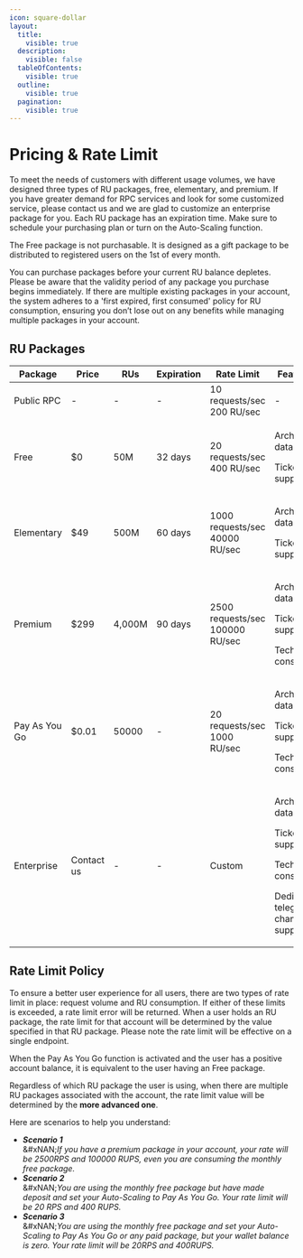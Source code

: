 ```yaml
---
icon: square-dollar
layout:
  title:
    visible: true
  description:
    visible: false
  tableOfContents:
    visible: true
  outline:
    visible: true
  pagination:
    visible: true
---
```


# Pricing & Rate Limit

To meet the needs of customers with different usage volumes, we have designed three types of RU packages, free, elementary, and premium. If you have greater demand for RPC services and look for some customized service, please contact us and we are glad to customize an enterprise package for you. Each RU package has an expiration time. Make sure to schedule your purchasing plan or turn on the Auto-Scaling function.&#x20;

The Free package is not purchasable. It is designed as a gift package to be distributed to registered users on the 1st of every month.&#x20;

You can purchase packages before your current RU balance depletes. Please be aware that the validity period of any package you purchase begins immediately. If there are multiple existing packages in your account, the system adheres to a 'first expired, first consumed' policy for RU consumption, ensuring you don’t lose out on any benefits while managing multiple packages in your account.

## RU Packages

<table data-full-width="false"><thead><tr><th width="134">Package</th><th width="113">Price</th><th width="95">RUs</th><th width="105">Expiration</th><th width="173">Rate Limit</th><th width="312">Features</th></tr></thead><tbody><tr><td>Public RPC</td><td>-</td><td>-</td><td>-</td><td>10 requests/sec<br>200 RU/sec</td><td>-</td></tr><tr><td>Free</td><td>$0</td><td>50M</td><td>32 days</td><td>20 requests/sec<br>400 RU/sec</td><td><p>Archive data</p><p>Ticket support</p></td></tr><tr><td>Elementary</td><td>$49</td><td>500M</td><td>60 days</td><td>1000 requests/sec<br>40000 RU/sec</td><td><p>Archive data</p><p>Ticket support </p></td></tr><tr><td>Premium</td><td>$299</td><td>4,000M</td><td>90 days</td><td>2500 requests/sec<br>100000 RU/sec</td><td><p>Archive data</p><p>Ticket support </p><p>Technical consultant </p></td></tr><tr><td>Pay As You Go</td><td>$0.01</td><td>50000 </td><td>-</td><td>20 requests/sec<br>1000 RU/sec</td><td><p>Archive data</p><p>Ticket support </p><p>Technical consultant</p></td></tr><tr><td>Enterprise</td><td>Contact us</td><td>-</td><td>-</td><td>Custom</td><td><p>Archive data</p><p>Ticket support </p><p>Technical consultant </p><p>Dedicated telegram channel support</p></td></tr></tbody></table>

## Rate Limit Policy

To ensure a better user experience for all users, there are two types of rate limit in place: request volume and RU consumption. If either of these limits is exceeded, a rate limit error will be returned. When a user holds an RU package, the rate limit for that account will be determined by the value specified in that RU package. Please note the rate limit will be effective on a single endpoint.

When the Pay As You Go function is activated and the user has a positive account balance, it is equivalent to the user having an Free package.

Regardless of which RU package the user is using, when there are multiple RU packages associated with the account, the rate limit value will be determined by the **more advanced one**.

Here are scenarios to help you understand:

* _**Scenario 1**_\
  &#xNAN;_&#x49;f you have a premium package in your account, your rate will be 2500RPS and 100000 RUPS, even you are consuming the monthly free package._
* _**Scenario 2**_\
  &#xNAN;_&#x59;ou are using the monthly free package but have made deposit and set your Auto-Scaling to Pay As You Go. Your rate limit will be 20 RPS and 400 RUPS._
* _**Scenario 3**_\
  &#xNAN;_&#x59;ou are using the monthly free package and set your Auto-Scaling to Pay As You Go or any paid package, but your wallet balance is zero. Your rate limit will be 20RPS and 400RUPS._
